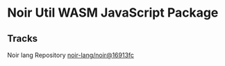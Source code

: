 # Noir Util WASM JavaScript Package

## Tracks

Noir lang Repository [noir-lang/noir@16913fc](https://github.com/noir-lang/noir/tree/16913fc0565c991542d1ee7fa429fac2ec08369c)
